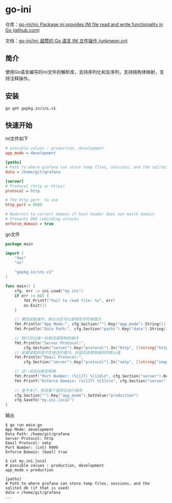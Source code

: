 # go-ini

仓库：[go-ini/ini: Package ini provides INI file read and write functionality in Go (github.com)](https://github.com/go-ini/ini)

文档：[go-ini/ini: 超赞的 Go 语言 INI 文件操作 (unknwon.cn)](https://ini.unknwon.cn/)



## 简介

使用Go语言编写的ini文件的解析库，支持序列化和反序列，支持结构体映射，支持注释操作。



## 安装

```
go get gopkg.in/ini.v1
```



## 快速开始

ini文件如下

```ini
# possible values : production, development
app_mode = development

[paths]
# Path to where grafana can store temp files, sessions, and the sqlite3 db (if that is used)
data = /home/git/grafana

[server]
# Protocol (http or https)
protocol = http

# The http port  to use
http_port = 9999

# Redirect to correct domain if host header does not match domain
# Prevents DNS rebinding attacks
enforce_domain = true
```

go文件

```go
package main

import (
    "fmt"
    "os"

    "gopkg.in/ini.v1"
)

func main() {
    cfg, err := ini.Load("my.ini")
    if err != nil {
        fmt.Printf("Fail to read file: %v", err)
        os.Exit(1)
    }

    // 典型读取操作，默认分区可以使用空字符串表示
    fmt.Println("App Mode:", cfg.Section("").Key("app_mode").String())
    fmt.Println("Data Path:", cfg.Section("paths").Key("data").String())

    // 我们可以做一些候选值限制的操作
    fmt.Println("Server Protocol:",
        cfg.Section("server").Key("protocol").In("http", []string{"http", "https"}))
    // 如果读取的值不在候选列表内，则会回退使用提供的默认值
    fmt.Println("Email Protocol:",
        cfg.Section("server").Key("protocol").In("smtp", []string{"imap", "smtp"}))

    // 试一试自动类型转换
    fmt.Printf("Port Number: (%[1]T) %[1]d\n", cfg.Section("server").Key("http_port").MustInt(9999))
    fmt.Printf("Enforce Domain: (%[1]T) %[1]v\n", cfg.Section("server").Key("enforce_domain").MustBool(false))
    
    // 差不多了，修改某个值然后进行保存
    cfg.Section("").Key("app_mode").SetValue("production")
    cfg.SaveTo("my.ini.local")
}
```

输出

```
$ go run main.go
App Mode: development
Data Path: /home/git/grafana
Server Protocol: http
Email Protocol: smtp
Port Number: (int) 9999
Enforce Domain: (bool) true

$ cat my.ini.local
# possible values : production, development
app_mode = production

[paths]
# Path to where grafana can store temp files, sessions, and the sqlite3 db (if that is used)
data = /home/git/grafana
...
```

